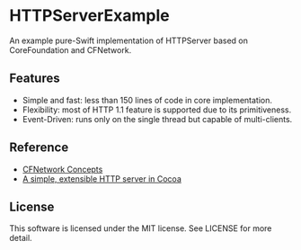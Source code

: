 HTTPServerExample
=================

An example pure-Swift implementation of HTTPServer based on CoreFoundation and CFNetwork.

Features
--------

- Simple and fast: less than 150 lines of code in core implementation.
- Flexibility: most of HTTP 1.1 feature is supported due to its primitiveness.
- Event-Driven: runs only on the single thread but capable of multi-clients.

Reference
---------

- [CFNetwork Concepts](https://developer.apple.com/library/archive/documentation/Networking/Conceptual/CFNetwork/Concepts/Concepts.html)
- [A simple, extensible HTTP server in Cocoa](https://www.cocoawithlove.com/2009/07/simple-extensible-http-server-in-cocoa.html)

License
-------

This software is licensed under the MIT license.
See LICENSE for more detail.
